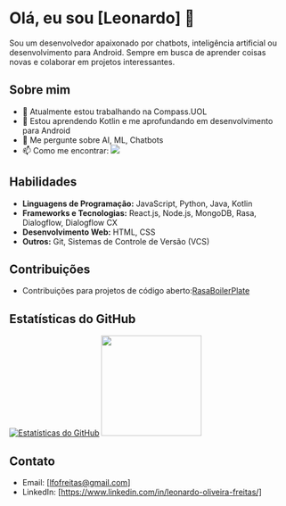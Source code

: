 # Olá, eu sou [Leonardo] 👋

Sou um desenvolvedor apaixonado por chatbots, inteligência artificial ou desenvolvimento para Android. Sempre em busca de aprender coisas novas e colaborar em projetos interessantes.

## Sobre mim

- 🔭 Atualmente estou trabalhando na Compass.UOL
- 🌱 Estou aprendendo Kotlin e me aprofundando em desenvolvimento para Android
- 💬 Me pergunte sobre AI, ML, Chatbots
- 📫 Como me encontrar: <a href = "mailto:lfofreitas@gmail.com"><img src="https://img.shields.io/badge/-Gmail-%23333?style=for-the-badge&logo=gmail&logoColor=white" target="_blank"></a>

## Habilidades

- **Linguagens de Programação:** JavaScript, Python, Java, Kotlin
- **Frameworks e Tecnologias:** React.js, Node.js, MongoDB, Rasa, Dialogflow, Dialogflow CX
- **Desenvolvimento Web:** HTML, CSS
- **Outros:** Git, Sistemas de Controle de Versão (VCS)

## Contribuições

- Contribuições para projetos de código aberto:[RasaBoilerPlate](https://github.com/lappis-unb/rasa-ptbr-boilerplate)

## Estatísticas do GitHub

[![Estatísticas do GitHub](https://github-readme-stats.vercel.app/api?username=Leo0liveira)](https://github.com/anuraghazra/github-readme-stats)
<img height="180" src="https://github-readme-stats.vercel.app/api/top-langs/?username=Leo0liveira&layout=compact&langs_count=16&theme=synthwave"/>

## Contato

- Email: [lfofreitas@gmail.com]
- LinkedIn: [https://www.linkedin.com/in/leonardo-oliveira-freitas/]

